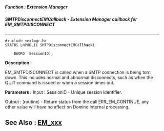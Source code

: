 ##### Function : Extension Manager
##### SMTPDisconnectEMCallback - Extension Manager callback for EM_SMTPDISCONNECT
---
```
#include <extmgr.h>
STATUS LNPUBLIC SMTPDisconnectEMCallback(

	DWORD  SessionID);
```
**Description :**

EM_SMTPDISCONNECT is called when a SMTP connection is being torn down.  This 
includes normal and abnormal disconnects, such as when the QUIT command is 
issued or when a session times out.

**Parameters :**
Input :
SessionID  -  Unique session identifier.

Output :
(routine)  -  Return status from the call 
ERR_EM_CONTINUE, any other value will have no affect on Domino internal processing.



**See Also :**
[EM_xxx](/reference/Symb/EM_xxx)
---
